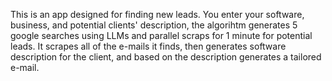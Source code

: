 This is an app designed for finding new leads.
You enter your software, business, and potential clients' description, the algorihtm generates 5 google searches using LLMs and parallel scraps for 1 minute for potential leads.
It scrapes all of the e-mails it finds, then generates software description for the client, and based on the description generates a tailored e-mail.
